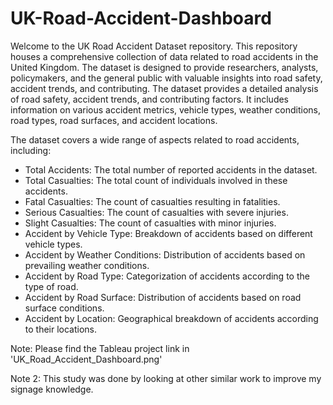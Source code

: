 # UK-Road-Accident-Dashboard

Welcome to the UK Road Accident Dataset repository. This repository houses a comprehensive collection of data related to road accidents in the United Kingdom. The dataset is designed to provide researchers, analysts, policymakers, and the general public with valuable insights into road safety, accident trends, and contributing. The dataset provides a detailed analysis of road safety, accident trends, and contributing factors. It includes information on various accident metrics, vehicle types, weather conditions, road types, road surfaces, and accident locations.

The dataset covers a wide range of aspects related to road accidents, including:

- Total Accidents: The total number of reported accidents in the dataset.
- Total Casualties: The total count of individuals involved in these accidents.
- Fatal Casualties: The count of casualties resulting in fatalities.
- Serious Casualties: The count of casualties with severe injuries.
- Slight Casualties: The count of casualties with minor injuries.
- Accident by Vehicle Type: Breakdown of accidents based on different vehicle types.
- Accident by Weather Conditions: Distribution of accidents based on prevailing weather conditions.
- Accident by Road Type: Categorization of accidents according to the type of road.
- Accident by Road Surface: Distribution of accidents based on road surface conditions.
- Accident by Location: Geographical breakdown of accidents according to their locations.

Note: Please find the Tableau project link in 'UK_Road_Accident_Dashboard.png'

Note 2: This study was done by looking at other similar work to improve my signage knowledge.
